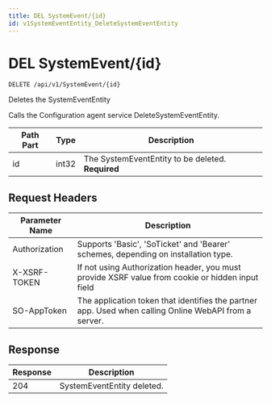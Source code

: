 ```yaml
---
title: DEL SystemEvent/{id}
id: v1SystemEventEntity_DeleteSystemEventEntity
---
```


# DEL SystemEvent/{id}

```http
DELETE /api/v1/SystemEvent/{id}
```

Deletes the SystemEventEntity

Calls the Configuration agent service DeleteSystemEventEntity.




| Path Part | Type | Description |
|-----------|------|-------------|
| id | int32 | The SystemEventEntity to be deleted. **Required** |



## Request Headers

| Parameter Name | Description |
|----------------|-------------|
| Authorization  | Supports 'Basic', 'SoTicket' and 'Bearer' schemes, depending on installation type. |
| X-XSRF-TOKEN   | If not using Authorization header, you must provide XSRF value from cookie or hidden input field |
| SO-AppToken | The application token that identifies the partner app. Used when calling Online WebAPI from a server. |


## Response


| Response | Description |
|----------------|-------------|
| 204 | SystemEventEntity deleted. |